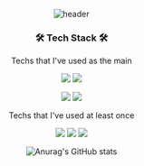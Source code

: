 <div align="center">
 
![header](https://capsule-render.vercel.app/api?type=waving&color=0:0066CC,80:0059B3,100:004080&reversal=true&height=259&text=welcome&fontColor=FFFFFF&fontSize=75&fontAlignY=36.5&desc=LeeDaniel26's%20GitHub%20Profile&descSize=17&descAlign=61&descAlignY=51)
 
</div>

<h3 align="center">🛠 Tech Stack 🛠</h3>

<p align="center"> Techs that I've used as the main </p>

<div align="center">
 
![](https://img.shields.io/badge/C%20Sharp-239120?style=flat-square&logo=CSharp&logoColor=white) ![](https://img.shields.io/badge/C++-00599C?style=flat-square&logo=cplusplus&logoColor=white)

![](https://img.shields.io/badge/Unity-FFFFFF?style=flat-square&logo=Unity&logoColor=black) ![](https://img.shields.io/badge/Unreal%20Engine-0E1128?style=flat-square&logo=UnrealEngine&logoColor=white)

</div>

<p align="center"> Techs that I've used at least once </p>

<div align="center">
 
![](https://img.shields.io/badge/Linux-FCC624?style=flat-square&logo=Linux&logoColor=white) ![](https://img.shields.io/badge/Swift-F05138?style=flat-square&logo=Swift&logoColor=white) ![](https://img.shields.io/badge/C-A8B9CC?style=flat-square&logo=C&logoColor=white)

</div>

<div align="center">

![Anurag's GitHub stats](https://github-readme-stats.vercel.app/api?username=LeeDaniel26&theme=github_dark&show_icons=true)

</div>

